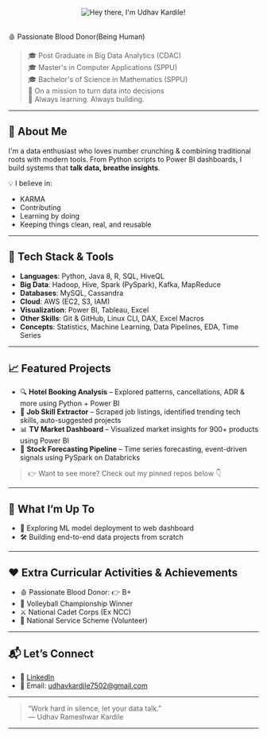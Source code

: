 <p align="center">
  <img src="assets/udhav-header-marquee.svg" alt="Hey there, I'm Udhav Kardile!" />
</p>

<br>🩸 Passionate Blood Donor(Being Human)

> 🎓 Post Graduate in Big Data Analytics (CDAC)  
> 🎓 Master's in Computer Applications (SPPU)  
> 🎓 Bachelor's of Science in Mathematics (SPPU)  
> 🚀 On a mission to turn data into decisions  
> 🌱 Always learning. Always building.

---

## 🧠 About Me

I'm a data enthusiast who loves number crunching & combining traditional roots with modern tools. From Python scripts to Power BI dashboards, I build systems that **talk data, breathe insights**.

💡 I believe in:  
- KARMA  
- Contributing  
- Learning by doing  
- Keeping things clean, real, and reusable  

---

## 🔧 Tech Stack & Tools

- **Languages**: Python, Java 8, R, SQL, HiveQL  
- **Big Data**: Hadoop, Hive, Spark (PySpark), Kafka, MapReduce  
- **Databases**: MySQL, Cassandra  
- **Cloud**: AWS (EC2, S3, IAM)  
- **Visualization**: Power BI, Tableau, Excel  
- **Other Skills**: Git & GitHub, Linux CLI, DAX, Excel Macros  
- **Concepts**: Statistics, Machine Learning, Data Pipelines, EDA, Time Series  

---

## 📈 Featured Projects

- 🔍 **Hotel Booking Analysis** – Explored patterns, cancellations, ADR & more using Python + Power BI  
- 🧠 **Job Skill Extractor** – Scraped job listings, identified trending tech skills, auto-suggested projects  
- 📊 **TV Market Dashboard** – Visualized market insights for 900+ products using Power BI  
- 📂 **Stock Forecasting Pipeline** – Time series forecasting, event-driven signals using PySpark on Databricks  

> 👉 Want to see more? Check out my pinned repos below 👇

---

## 🎯 What I’m Up To

- 🔭 Exploring ML model deployment to web dashboard  
- 🛠️ Building end-to-end data projects from scratch  

---

## ❤️ Extra Curricular Activities & Achievements

- 🩸 Passionate Blood Donor: 👉 B+  
- 🏐 Volleyball Championship Winner  
- ⚔️ National Cadet Corps (Ex NCC)  
- 🌱 National Service Scheme (Volunteer)  

---

## 📬 Let’s Connect

- 💼 [LinkedIn](https://www.linkedin.com/in/udhavk2309/)  
- 📧 Email: udhavkardile7502@gmail.com  

---

> “Work hard in silence, let your data talk.”  
> — Udhav Rameshwar Kardile

---

